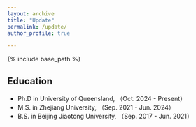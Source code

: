 ```yaml
---
layout: archive
title: "Update"
permalink: /update/
author_profile: true

---
```


{% include base_path %}


Education
------
* Ph.D in University of Queensland, （Oct. 2024 - Present）
* M.S. in Zhejiang University, （Sep. 2021 - Jun. 2024）
* B.S. in Beijing Jiaotong University, （Sep. 2017 - Jun. 2021）

